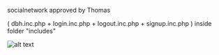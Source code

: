 socialnetwork
approved by Thomas

(
dbh.inc.php + login.inc.php + logout.inc.php + signup.inc.php 
) inside folder "includes"

![alt text](https://i.imgur.com/ZNC00qp.png)
